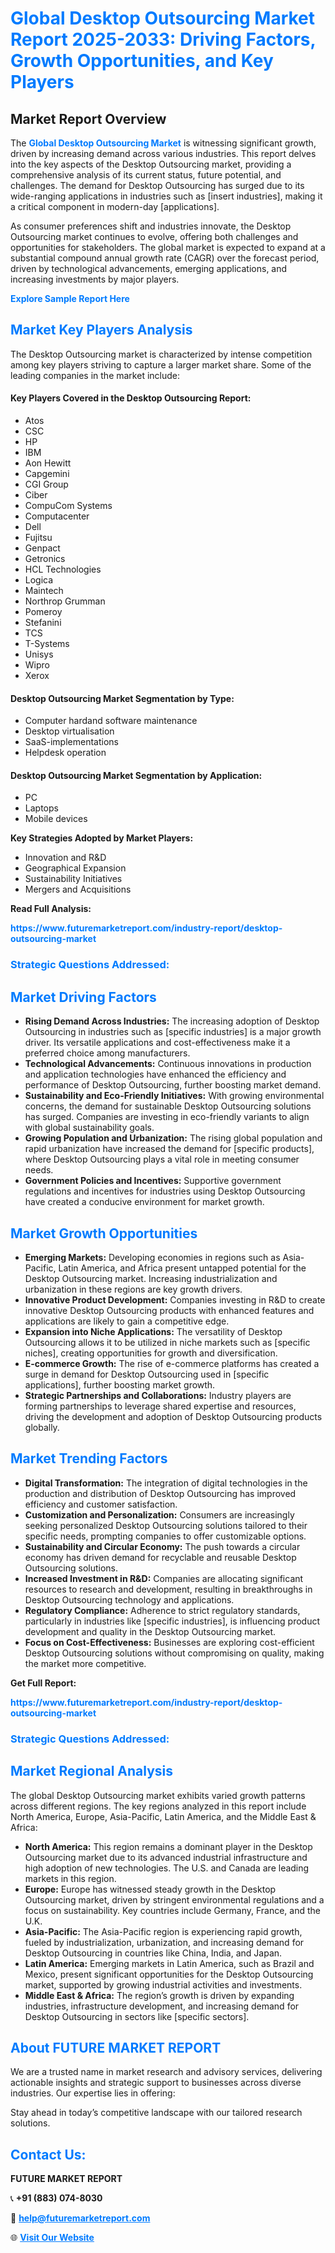 <h1 style="color: #007BFF;">Global Desktop Outsourcing Market Report 2025-2033: Driving Factors, Growth Opportunities, and Key Players</h1>

<section id="overview">
<h2>Market Report Overview</h2>
<p>The <a href="https://www.futuremarketreport.com/industry-report/desktop-outsourcing-market" style="color: #007BFF; text-decoration: none;"><strong>Global Desktop Outsourcing Market</strong></a> is witnessing significant growth, driven by increasing demand across various industries. This report delves into the key aspects of the Desktop Outsourcing market, providing a comprehensive analysis of its current status, future potential, and challenges. The demand for Desktop Outsourcing has surged due to its wide-ranging applications in industries such as [insert industries], making it a critical component in modern-day [applications].</p>
<p>As consumer preferences shift and industries innovate, the Desktop Outsourcing market continues to evolve, offering both challenges and opportunities for stakeholders. The global market is expected to expand at a substantial compound annual growth rate (CAGR) over the forecast period, driven by technological advancements, emerging applications, and increasing investments by major players.</p>
</section>

<section id="overview">
<p><a href="https://www.futuremarketreport.com/request-sample/reportId=56711" style="color: #007BFF; text-decoration: none;"><strong>Explore Sample Report Here</strong></a></p>
</section>

<section id="key-players">
<h2 style="color: #007BFF;">Market Key Players Analysis</h2>
<p>The Desktop Outsourcing market is characterized by intense competition among key players striving to capture a larger market share. Some of the leading companies in the market include:</p>
<h4>Key Players Covered in the Desktop Outsourcing Report:</h4>
<ul><li>Atos</li><li>CSC</li><li>HP</li><li>IBM</li><li>Aon Hewitt</li><li>Capgemini</li><li>CGI Group</li><li>Ciber</li><li>CompuCom Systems</li><li>Computacenter</li><li>Dell</li><li>Fujitsu</li><li>Genpact</li><li>Getronics</li><li>HCL Technologies</li><li>Logica</li><li>Maintech</li><li>Northrop Grumman</li><li>Pomeroy</li><li>Stefanini</li><li>TCS</li><li>T-Systems</li><li>Unisys</li><li>Wipro</li><li>Xerox</li></ul>
<h4>Desktop Outsourcing Market Segmentation by Type:</h4>
<ul><li>Computer hardand software maintenance</li><li>Desktop virtualisation</li><li>SaaS-implementations</li><li>Helpdesk operation</li></ul>

<h4>Desktop Outsourcing Market Segmentation by Application:</h4>
<ul><li>PC</li><li>Laptops</li><li>Mobile devices</li></ul>
<p><strong>Key Strategies Adopted by Market Players:</strong></p>
<ul>
<li>Innovation and R&D</li>
<li>Geographical Expansion</li>
<li>Sustainability Initiatives</li>
<li>Mergers and Acquisitions</li>
</ul>
</section>

<section>
<p><strong>Read Full Analysis: </strong></p><a href="https://www.futuremarketreport.com/industry-report/desktop-outsourcing-market" style="color: #007BFF; text-decoration: none;"><strong>https://www.futuremarketreport.com/industry-report/desktop-outsourcing-market</strong></a>
<h3 style="color: #007BFF;">Strategic Questions Addressed:</h3>
</section>

<section id="driving-factors">
<h2 style="color: #007BFF;">Market Driving Factors</h2>
<ul>
<li><strong>Rising Demand Across Industries:</strong> The increasing adoption of Desktop Outsourcing in industries such as [specific industries] is a major growth driver. Its versatile applications and cost-effectiveness make it a preferred choice among manufacturers.</li>
<li><strong>Technological Advancements:</strong> Continuous innovations in production and application technologies have enhanced the efficiency and performance of Desktop Outsourcing, further boosting market demand.</li>
<li><strong>Sustainability and Eco-Friendly Initiatives:</strong> With growing environmental concerns, the demand for sustainable Desktop Outsourcing solutions has surged. Companies are investing in eco-friendly variants to align with global sustainability goals.</li>
<li><strong>Growing Population and Urbanization:</strong> The rising global population and rapid urbanization have increased the demand for [specific products], where Desktop Outsourcing plays a vital role in meeting consumer needs.</li>
<li><strong>Government Policies and Incentives:</strong> Supportive government regulations and incentives for industries using Desktop Outsourcing have created a conducive environment for market growth.</li>
</ul>
</section>

<section id="growth-opportunities">
<h2 style="color: #007BFF;">Market Growth Opportunities</h2>
<ul>
<li><strong>Emerging Markets:</strong> Developing economies in regions such as Asia-Pacific, Latin America, and Africa present untapped potential for the Desktop Outsourcing market. Increasing industrialization and urbanization in these regions are key growth drivers.</li>
<li><strong>Innovative Product Development:</strong> Companies investing in R&D to create innovative Desktop Outsourcing products with enhanced features and applications are likely to gain a competitive edge.</li>
<li><strong>Expansion into Niche Applications:</strong> The versatility of Desktop Outsourcing allows it to be utilized in niche markets such as [specific niches], creating opportunities for growth and diversification.</li>
<li><strong>E-commerce Growth:</strong> The rise of e-commerce platforms has created a surge in demand for Desktop Outsourcing used in [specific applications], further boosting market growth.</li>
<li><strong>Strategic Partnerships and Collaborations:</strong> Industry players are forming partnerships to leverage shared expertise and resources, driving the development and adoption of Desktop Outsourcing products globally.</li>
</ul>
</section>

<section id="trending-factors">
<h2 style="color: #007BFF;">Market Trending Factors</h2>
<ul>
<li><strong>Digital Transformation:</strong> The integration of digital technologies in the production and distribution of Desktop Outsourcing has improved efficiency and customer satisfaction.</li>
<li><strong>Customization and Personalization:</strong> Consumers are increasingly seeking personalized Desktop Outsourcing solutions tailored to their specific needs, prompting companies to offer customizable options.</li>
<li><strong>Sustainability and Circular Economy:</strong> The push towards a circular economy has driven demand for recyclable and reusable Desktop Outsourcing solutions.</li>
<li><strong>Increased Investment in R&D:</strong> Companies are allocating significant resources to research and development, resulting in breakthroughs in Desktop Outsourcing technology and applications.</li>
<li><strong>Regulatory Compliance:</strong> Adherence to strict regulatory standards, particularly in industries like [specific industries], is influencing product development and quality in the Desktop Outsourcing market.</li>
<li><strong>Focus on Cost-Effectiveness:</strong> Businesses are exploring cost-efficient Desktop Outsourcing solutions without compromising on quality, making the market more competitive.</li>
</ul>
</section>

<section>
<p><strong>Get Full Report: </strong></p><a href="https://www.futuremarketreport.com/industry-report/desktop-outsourcing-market" style="color: #007BFF; text-decoration: none;"><strong>https://www.futuremarketreport.com/industry-report/desktop-outsourcing-market</strong></a>
<h3 style="color: #007BFF;">Strategic Questions Addressed:</h3>
</section>


<section id="regional-analysis">
<h2 style="color: #007BFF;">Market Regional Analysis</h2>
<p>The global Desktop Outsourcing market exhibits varied growth patterns across different regions. The key regions analyzed in this report include North America, Europe, Asia-Pacific, Latin America, and the Middle East & Africa:</p>
<ul>
<li><strong>North America:</strong> This region remains a dominant player in the Desktop Outsourcing market due to its advanced industrial infrastructure and high adoption of new technologies. The U.S. and Canada are leading markets in this region.</li>
<li><strong>Europe:</strong> Europe has witnessed steady growth in the Desktop Outsourcing market, driven by stringent environmental regulations and a focus on sustainability. Key countries include Germany, France, and the U.K.</li>
<li><strong>Asia-Pacific:</strong> The Asia-Pacific region is experiencing rapid growth, fueled by industrialization, urbanization, and increasing demand for Desktop Outsourcing in countries like China, India, and Japan.</li>
<li><strong>Latin America:</strong> Emerging markets in Latin America, such as Brazil and Mexico, present significant opportunities for the Desktop Outsourcing market, supported by growing industrial activities and investments.</li>
<li><strong>Middle East & Africa:</strong> The region’s growth is driven by expanding industries, infrastructure development, and increasing demand for Desktop Outsourcing in sectors like [specific sectors].</li>
</ul>
</section>

<footer>
<h2 style="color: #007BFF;">About FUTURE MARKET REPORT</h2>
<p>We are a trusted name in market research and advisory services, delivering actionable insights and strategic support to businesses across diverse industries. Our expertise lies in offering:</p>

<p>Stay ahead in today’s competitive landscape with our tailored research solutions.</p>

<h2 style="color: #007BFF;">Contact Us:</h2>
<p><strong>FUTURE MARKET REPORT</strong></p>
<p>📞 <strong>+91 (883) 074-8030</strong></p>
<p>📧 <strong><a href="mailto:help@futuremarketreport.com" style="color: #007BFF;">help@futuremarketreport.com</a></strong></p>
<p>🌐 <strong><a href="https://www.futuremarketreport.com/" style="color: #007BFF;">Visit Our Website</a></strong></p>
</footer>
